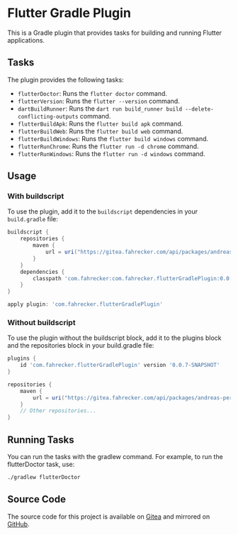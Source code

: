 # Flutter Gradle Plugin

This is a Gradle plugin that provides tasks for building and running Flutter applications.

## Tasks

The plugin provides the following tasks:

- `flutterDoctor`: Runs the `flutter doctor` command.
- `flutterVersion`: Runs the `flutter --version` command.
- `dartBuildRunner`: Runs the `dart run build_runner build --delete-conflicting-outputs` command.
- `flutterBuildApk`: Runs the `flutter build apk` command.
- `flutterBuildWeb`: Runs the `flutter build web` command.
- `flutterBuildWindows`: Runs the `flutter build windows` command.
- `flutterRunChrome`: Runs the `flutter run -d chrome` command.
- `flutterRunWindows`: Runs the `flutter run -d windows` command.

## Usage

### With buildscript

To use the plugin, add it to the `buildscript` dependencies in your `build.gradle` file:

```groovy
buildscript {
    repositories {
        maven {
            url = uri("https://gitea.fahrecker.com/api/packages/andreas-personal/maven")
        }
    }
    dependencies {
        classpath 'com.fahrecker:com.fahrecker.flutterGradlePlugin:0.0.7-SNAPSHOT'
    }
}

apply plugin: 'com.fahrecker.flutterGradlePlugin'
```

### Without buildscript

To use the plugin without the buildscript block, add it to the plugins block and the repositories block in your build.gradle file:

```groovy
plugins {
    id 'com.fahrecker.flutterGradlePlugin' version '0.0.7-SNAPSHOT'
}

repositories {
    maven {
        url = uri("https://gitea.fahrecker.com/api/packages/andreas-personal/maven")
    }
    // Other repositories...
}
```

## Running Tasks

You can run the tasks with the gradlew command. For example, to run the flutterDoctor task, use:

```sh
./gradlew flutterDoctor
```

## Source Code

The source code for this project is available on [Gitea](https://gitea.fahrecker.com/andreas-personal/flutter-gradle-plugin) and mirrored on [GitHub](https://github.com/andreas-fahrecker/flutter-gradle-plugin).